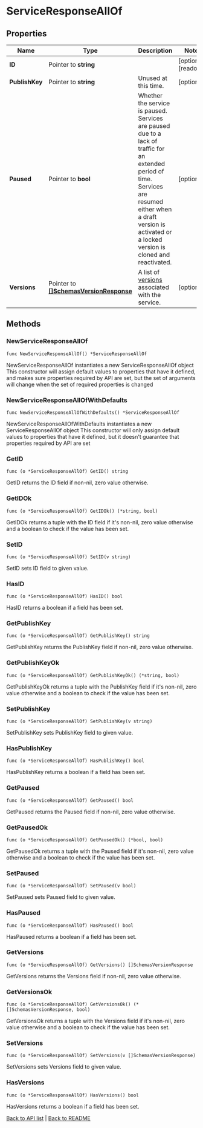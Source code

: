 # ServiceResponseAllOf

## Properties

Name | Type | Description | Notes
------------ | ------------- | ------------- | -------------
**ID** | Pointer to **string** |  | [optional] [readonly] 
**PublishKey** | Pointer to **string** | Unused at this time. | [optional] 
**Paused** | Pointer to **bool** | Whether the service is paused. Services are paused due to a lack of traffic for an extended period of time. Services are resumed either when a draft version is activated or a locked version is cloned and reactivated. | [optional] 
**Versions** | Pointer to [**[]SchemasVersionResponse**](SchemasVersionResponse.md) | A list of [versions](/reference/api/services/version/) associated with the service. | [optional] 

## Methods

### NewServiceResponseAllOf

`func NewServiceResponseAllOf() *ServiceResponseAllOf`

NewServiceResponseAllOf instantiates a new ServiceResponseAllOf object
This constructor will assign default values to properties that have it defined,
and makes sure properties required by API are set, but the set of arguments
will change when the set of required properties is changed

### NewServiceResponseAllOfWithDefaults

`func NewServiceResponseAllOfWithDefaults() *ServiceResponseAllOf`

NewServiceResponseAllOfWithDefaults instantiates a new ServiceResponseAllOf object
This constructor will only assign default values to properties that have it defined,
but it doesn't guarantee that properties required by API are set

### GetID

`func (o *ServiceResponseAllOf) GetID() string`

GetID returns the ID field if non-nil, zero value otherwise.

### GetIDOk

`func (o *ServiceResponseAllOf) GetIDOk() (*string, bool)`

GetIDOk returns a tuple with the ID field if it's non-nil, zero value otherwise
and a boolean to check if the value has been set.

### SetID

`func (o *ServiceResponseAllOf) SetID(v string)`

SetID sets ID field to given value.

### HasID

`func (o *ServiceResponseAllOf) HasID() bool`

HasID returns a boolean if a field has been set.

### GetPublishKey

`func (o *ServiceResponseAllOf) GetPublishKey() string`

GetPublishKey returns the PublishKey field if non-nil, zero value otherwise.

### GetPublishKeyOk

`func (o *ServiceResponseAllOf) GetPublishKeyOk() (*string, bool)`

GetPublishKeyOk returns a tuple with the PublishKey field if it's non-nil, zero value otherwise
and a boolean to check if the value has been set.

### SetPublishKey

`func (o *ServiceResponseAllOf) SetPublishKey(v string)`

SetPublishKey sets PublishKey field to given value.

### HasPublishKey

`func (o *ServiceResponseAllOf) HasPublishKey() bool`

HasPublishKey returns a boolean if a field has been set.

### GetPaused

`func (o *ServiceResponseAllOf) GetPaused() bool`

GetPaused returns the Paused field if non-nil, zero value otherwise.

### GetPausedOk

`func (o *ServiceResponseAllOf) GetPausedOk() (*bool, bool)`

GetPausedOk returns a tuple with the Paused field if it's non-nil, zero value otherwise
and a boolean to check if the value has been set.

### SetPaused

`func (o *ServiceResponseAllOf) SetPaused(v bool)`

SetPaused sets Paused field to given value.

### HasPaused

`func (o *ServiceResponseAllOf) HasPaused() bool`

HasPaused returns a boolean if a field has been set.

### GetVersions

`func (o *ServiceResponseAllOf) GetVersions() []SchemasVersionResponse`

GetVersions returns the Versions field if non-nil, zero value otherwise.

### GetVersionsOk

`func (o *ServiceResponseAllOf) GetVersionsOk() (*[]SchemasVersionResponse, bool)`

GetVersionsOk returns a tuple with the Versions field if it's non-nil, zero value otherwise
and a boolean to check if the value has been set.

### SetVersions

`func (o *ServiceResponseAllOf) SetVersions(v []SchemasVersionResponse)`

SetVersions sets Versions field to given value.

### HasVersions

`func (o *ServiceResponseAllOf) HasVersions() bool`

HasVersions returns a boolean if a field has been set.


[Back to API list](../README.md#documentation-for-api-endpoints) | [Back to README](../README.md)
